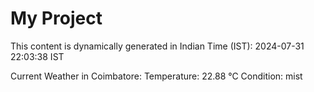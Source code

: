 # My Project

This content is dynamically generated in Indian Time (IST): 2024-07-31 22:03:38 IST


Current Weather in Coimbatore:
Temperature: 22.88 °C
Condition: mist
